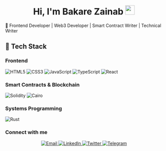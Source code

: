 <h1 align="center">
  Hi, I'm Bakare Zainab <img src="https://media.giphy.com/media/hvRJCLFzcasrR4ia7z/giphy.gif" width="30px"/>
</h1>


🚀 Frontend Developer | Web3 Developer | Smart Contract Writer | Technical Writer


## 🔧 Tech Stack

### Frontend
![HTML5](https://img.shields.io/badge/HTML5-E34F26?logo=html5&logoColor=white)
![CSS3](https://img.shields.io/badge/CSS3-1572B6?logo=css3&logoColor=white)
![JavaScript](https://img.shields.io/badge/JavaScript-F7DF1E?logo=javascript&logoColor=black)
![TypeScript](https://img.shields.io/badge/TypeScript-3178C6?logo=typescript&logoColor=white)
![React](https://img.shields.io/badge/React-20232A?logo=react&logoColor=61DAFB)

### Smart Contracts & Blockchain
![Solidity](https://img.shields.io/badge/Solidity-363636?logo=solidity&logoColor=white)
![Cairo](https://img.shields.io/badge/Cairo-000000?logo=starknet&logoColor=white)

### Systems Programming
![Rust](https://img.shields.io/badge/Rust-000000?logo=rust&logoColor=white)

### Connect with me

<p align="center">
  <a href="mailto:bakarezainab74@gmail.com" target="_blank">
    <img alt="Email" src="https://img.shields.io/badge/Email-D14836?style=for-the-badge&logo=gmail&logoColor=white" />
  </a>
  <a href="https://linkedin.com/in/zainab01idealz/" target="_blank">
    <img alt="LinkedIn" src="https://img.shields.io/badge/LinkedIn-0077B5?style=for-the-badge&logo=linkedin&logoColor=white" />
  </a>
  <a href="https://twitter.com/idealz_codes" target="_blank">
    <img alt="Twitter" src="https://img.shields.io/badge/Twitter-1DA1F2?style=for-the-badge&logo=twitter&logoColor=white" />
  </a>  
  <a href="https://t.me/ZyBakare" target="_blank">
    <img alt="Telegram" src="https://img.shields.io/badge/Telegram-2CA5E0?style=for-the-badge&logo=telegram&logoColor=white" />
  </a>
</p>

